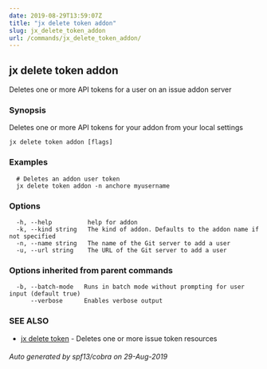 ```yaml
---
date: 2019-08-29T13:59:07Z
title: "jx delete token addon"
slug: jx_delete_token_addon
url: /commands/jx_delete_token_addon/
---
```

## jx delete token addon

Deletes one or more API tokens for a user on an issue addon server

### Synopsis

Deletes one or more API tokens for your addon from your local settings

```
jx delete token addon [flags]
```

### Examples

```
  # Deletes an addon user token
  jx delete token addon -n anchore myusername
```

### Options

```
  -h, --help          help for addon
  -k, --kind string   The kind of addon. Defaults to the addon name if not specified
  -n, --name string   The name of the Git server to add a user
  -u, --url string    The URL of the Git server to add a user
```

### Options inherited from parent commands

```
  -b, --batch-mode   Runs in batch mode without prompting for user input (default true)
      --verbose      Enables verbose output
```

### SEE ALSO

* [jx delete token](/commands/jx_delete_token/)	 - Deletes one or more issue token resources

###### Auto generated by spf13/cobra on 29-Aug-2019
